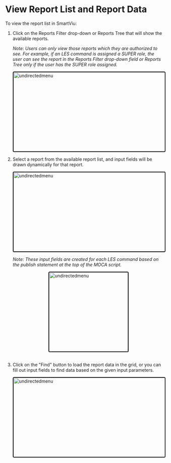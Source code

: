 # View Report List and Report Data

To view the report list in SmartViu:

1. Click on the Reports Filter drop-down or Reports Tree that will show the available reports. 
    
    *Note: Users can only view those reports which they are authorized to see. For example, if an LES command is assigned a SUPER role, the user can see the report in the Reports Filter drop-down field or Reports Tree only if the user has the SUPER role assigned.*

    <img src="./Attachments/Reports_Tree.png" alt="undirectedmenu" style="height: 250px; width:500px;margin:auto;display:block; cursor: zoom-in; 
    border: 2px solid #000000; border-radius: 4px;"
    onclick="this.style.height='400px'; this.style.cursor='zoom-out';" 
    ondblclick="this.style.height='200px'; this.style.cursor='zoom-in';">

2. Select a report from the available report list, and input fields will be drawn dynamically for that report.

    <img src="./Attachments/Report_List.png"
    alt="undirectedmenu" style="height: 250px; width:500px;margin:auto;display:block;cursor: zoom-in; 
    border: 2px solid #000000; border-radius: 4px;"
    onclick="this.style.height='400px'; this.style.cursor='zoom-out';" 
    ondblclick="this.style.height='200px'; this.style.cursor='zoom-in';">

    *Note: These input fields are created for each LES command based on the publish statement at the top of the MOCA script.*

    <img src="./Attachments/Input_Field_Publish_command.png" alt="undirectedmenu" style="height: 250px; width 500px;margin:auto;display:block; cursor: zoom-in; 
    border: 2px solid #000000; border-radius: 4px;"
    onclick="this.style.height='400px'; this.style.cursor='zoom-out';" 
    ondblclick="this.style.height='200px'; this.style.cursor='zoom-in';">
    </br>

3. Click on the "Find" button to load the report data in the grid, or you can fill out input fields to find data based on the given input parameters.

    <img src="./Attachments/Report_Data_Grid.png" alt="undirectedmenu" style="height: 250px; width:500px;margin:auto;display:block; cursor: zoom-in; 
    border: 2px solid #000000; border-radius: 4px;"
    onclick="this.style.height='400px'; this.style.cursor='zoom-out';" 
    ondblclick="this.style.height='200px'; this.style.cursor='zoom-in';">
    </br>

